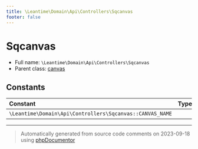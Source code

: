 ```yaml
---
title: \Leantime\Domain\Api\Controllers\Sqcanvas
footer: false
---
```


# Sqcanvas





* Full name: `\Leantime\Domain\Api\Controllers\Sqcanvas`
* Parent class: [canvas](../../../../../classes.md)



## Constants

| Constant | Type | Value |
|:---      |:---  |:---   |
|`\Leantime\Domain\Api\Controllers\Sqcanvas::CANVAS_NAME`||&#039;sq&#039;|



---
> Automatically generated from source code comments on 2023-09-18 using [phpDocumentor](http://www.phpdoc.org/)
